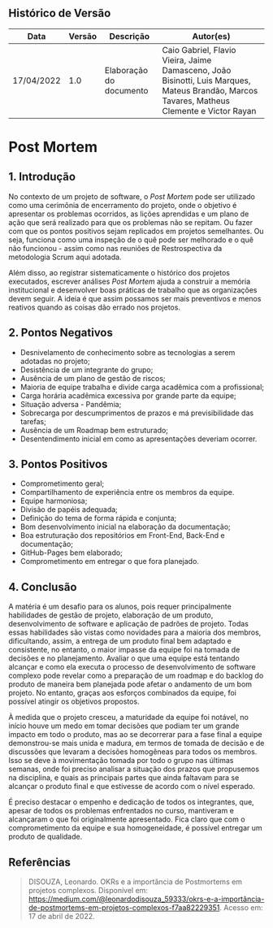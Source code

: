## Histórico de Versão

| Data       | Versão | Descrição                         | Autor(es)    |
| ---------- | ------ | --------------------------------- | ------------ |
| 17/04/2022 | 1.0    | Elaboração do documento              | Caio Gabriel, Flavio Vieira, Jaime Damasceno, João Bisinotti, Luis Marques, Mateus Brandão, Marcos Tavares, Matheus Clemente e Victor Rayan |

# Post Mortem

## 1. Introdução

No contexto de um projeto de software, o _Post Mortem_ pode ser utilizado como uma cerimônia de encerramento do projeto, onde o objetivo é apresentar os problemas ocorridos, as lições aprendidas e um plano de ação que será realizado para que os problemas não se repitam. Ou fazer com que os pontos positivos sejam replicados em projetos semelhantes. Ou seja, funciona como uma inspeção de o quê pode ser melhorado e o quê não funcionou - assim como nas reuniões de Restrospectiva da metodologia Scrum aqui adotada.

Além disso, ao registrar sistematicamente o histórico dos projetos executados, escrever análises _Post Mortem_ ajuda a construir a memória institucional e desenvolver boas práticas de trabalho que as organizações devem seguir. A ideia é que assim possamos ser mais preventivos e menos reativos quando as coisas dão errado nos projetos.

## 2. Pontos Negativos

* Desnivelamento de conhecimento sobre as tecnologias a serem adotadas no projeto;
* Desistência de um integrante do grupo;
* Ausência de um plano de gestão de riscos;
* Maioria de equipe trabalha e divide carga acadêmica com a profissional;
* Carga horária acadêmica excessiva por grande parte da equipe;
* Situação adversa - Pandêmia;
* Sobrecarga por descumprimentos de prazos e má previsibilidade das tarefas;
* Ausência de um Roadmap bem estruturado;
* Desentendimento inicial em como as apresentações deveriam ocorrer.

## 3. Pontos Positivos

* Comprometimento geral;
* Compartilhamento de experiência entre os membros da equipe.
* Equipe harmoniosa;
* Divisão de papéis adequada;
* Definição do tema de forma rápida e conjunta;
* Bom desenvolvimento inicial na elaboração da documentação;
* Boa estruturação dos repositórios em Front-End, Back-End e documentação;
* GitHub-Pages bem elaborado;
* Comprometimento em entregar o que fora planejado.

## 4. Conclusão

A matéria é um desafio para os alunos, pois requer principalmente habilidades de gestão de projeto, elaboração de um produto, desenvolvimento de software e aplicação de padrões de projeto. Todas essas habilidades são vistas como novidades para a maioria dos membros, dificultando, assim, a entrega de um produto final bem adaptado e consistente, no entanto, o maior impasse da equipe foi na tomada de decisões e no planejamento. Avaliar o que uma equipe está tentando alcançar e como ela executa o processo de desenvolvimento de software complexo pode revelar como a preparação de um roadmap e do backlog do produto de maneira bem planejada pode afetar o andamento de um bom projeto. No entanto, graças aos esforços combinados da equipe, foi possível atingir os objetivos propostos.

À medida que o projeto cresceu, a maturidade da equipe foi notável, no início houve um medo em tomar decisões que podiam ter um grande impacto em todo o produto, mas ao se decorrerar para a fase final a equipe demonstrou-se mais unida e madura, em termos de tomada de decisão e de discussões que levaram a decisões homogêneas para todos os membros. Isso se deve à movimentação tomada por todo o grupo nas últimas semanas, onde foi preciso analisar a situação dos prazos que propusemos na disciplina, e quais as principais partes que ainda faltavam para se alcançar o produto final e que estivesse de acordo com o nível esperado.

É preciso destacar o empenho e dedicação de todos os integrantes, que, apesar de todos os problemas enfrentados no curso, mantiveram e alcançaram o que foi originalmente apresentado. Fica claro que com o comprometimento da equipe e sua homogeneidade, é possível entregar um produto de qualidade.

## Referências

> DISOUZA, Leonardo. OKRs e a importância de Postmortems em projetos complexos. Disponível em: <https://medium.com/@leonardodisouza_59333/okrs-e-a-importância-de-postmortems-em-projetos-complexos-f7aa82229351>. Acesso em: 17 de abril de 2022.
